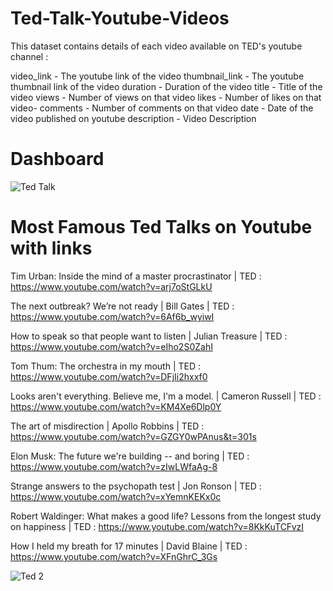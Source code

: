 # Ted-Talk-Youtube-Videos
This dataset contains details of each video available on TED's youtube channel :

video_link - The youtube link of the video
thumbnail_link - The youtube thumbnail link of the video
duration - Duration of the video
title - Title of the video
views - Number of views on that video
likes - Number of likes on that video-
comments - Number of comments on that video
date - Date of the video published on youtube
description - Video Description

# Dashboard
![Ted Talk](https://github.com/AdarshJha5/Tableau-Dashboards/assets/153823115/37c771f9-af90-41f1-a305-f7e747faeb9a)


# Most Famous Ted Talks on Youtube with links
Tim Urban: Inside the mind of a master procrastinator | TED : https://www.youtube.com/watch?v=arj7oStGLkU

The next outbreak? We’re not ready | Bill Gates | TED : https://www.youtube.com/watch?v=6Af6b_wyiwI

How to speak so that people want to listen | Julian Treasure | TED : https://www.youtube.com/watch?v=eIho2S0ZahI

Tom Thum: The orchestra in my mouth | TED : https://www.youtube.com/watch?v=DFjIi2hxxf0

Looks aren't everything. Believe me, I'm a model. | Cameron Russell | TED : https://www.youtube.com/watch?v=KM4Xe6Dlp0Y

The art of misdirection | Apollo Robbins | TED : https://www.youtube.com/watch?v=GZGY0wPAnus&t=301s

Elon Musk: The future we're building -- and boring | TED : https://www.youtube.com/watch?v=zIwLWfaAg-8

Strange answers to the psychopath test | Jon Ronson | TED : https://www.youtube.com/watch?v=xYemnKEKx0c

Robert Waldinger: What makes a good life? Lessons from the longest study on happiness | TED : https://www.youtube.com/watch?v=8KkKuTCFvzI

How I held my breath for 17 minutes | David Blaine | TED : https://www.youtube.com/watch?v=XFnGhrC_3Gs

![Ted 2](https://github.com/AdarshJha5/Tableau-Dashboards/assets/153823115/74305ecc-b9d3-4b0c-b227-9bf2fdb32f03)


